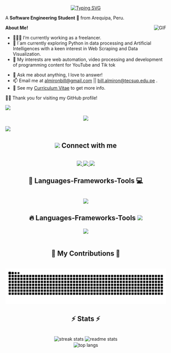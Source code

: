 <p align="center">
    <a href="https://github.com/AlmironDev">
        <img src="https://readme-typing-svg.herokuapp.com?duration=6500&color=777777&background=00000000&width=500&height=120&lines=++Hello!+I'm+Bill+Almiron+🌻" alt="Typing SVG">
    </a>
</p>

A **Software Engineering Student** 🚀 from Arequipa, Peru.

  <img align="right" alt="GIF" src="https://i.pinimg.com/originals/e4/26/70/e426702edf874b181aced1e2fa5c6cde.gif" />

**About Me!**

- 👨🏽‍💻 I’m currently working as a freelancer.
- 🌱 I´am currently exploring Python in data processing and Artificial Intelligences with a keen interest in Web Scraping and Data Visualization.
- 🤔 My interests are web automation, video processing and development of programming content for YouTube and Tik tok
<!-- - 💼 I’m pursuing a Bachelor's degree in Computer Science. -->
- 💬 Ask me about anything, I love to answer!
- 📫 Email me at [almironbill@gmail.com](mailto:almironbill@gmail.com) || [bill.almiron@tecsup.edu.pe](mailto:bill.almiron@tecsup.edu.pe) . 
- 📝 See my [Curriculum Vitae](https://drive.google.com/file/d/16-ksJqzTRizmd6WMRH3hJgTjHwcjJKV-/view?usp=sharing) to get more info.

🙋‍♂️ Thank you for visiting my GitHub profile!

<img src="https://user-images.githubusercontent.com/73097560/115834477-dbab4500-a447-11eb-908a-139a6edaec5c.gif"></a>

<p align="center">
	<a href="https://github.com/AlmironDev">
		<img src="https://readme-typing-svg.herokuapp.com/?lines=Shopify+Expert;Frontend+Developer;React%20|%20Gatsby%20|%20Next+Enthusiast;DL%20|%20AI%20|%20ML%20Applications;Always%20developing%20my%20skills&center=true&width=380&height=45">
	</a>
</p>
<img src="https://user-images.githubusercontent.com/73097560/115834477-dbab4500-a447-11eb-908a-139a6edaec5c.gif"></a>

<h2 align="center"><img src="https://media.giphy.com/media/iY8CRBdQXODJSCERIr/giphy.gif" width="30px"> Connect with me </h2>
<br/>
<div align="center"> 
  <a href="mailto:almironbill@gmail.com">
    <img src="https://img.shields.io/badge/Gmail-333333?style=for-the-badge&logo=gmail&logoColor=red" />
  </a>
  <a href="https://www.linkedin.com/in/bill-fredy-almiron-apaza-89812520b/" target="_blank">
    <img src="https://img.shields.io/badge/LinkedIn-0077B5?style=for-the-badge&logo=linkedin&logoColor=white" target="_blank" />
  </a>
  <a href="https://almironbilldev.pages.dev/" target="_blank">
     <img src="https://img.shields.io/badge/Portfolio-FF5722?style=for-the-badge&logo=todoist&logoColor=white" target="_blank" /> <!-- sqlite, safari, google-chrome are other good icon options -->
  </a>
</div>

<h2 align="center">🚀 Languages-Frameworks-Tools 💻</h2>
<br/>
<div align="center">
    <img src="https://skillicons.dev/icons?i=react,bootstrap,mui,html,css,vscode,github,figma,tailwind,git,r" />

</div>

<h2 align="center">

🔥
Languages-Frameworks-Tools <img src="https://media2.giphy.com/media/QssGEmpkyEOhBCb7e1/giphy.gif?cid=ecf05e47a0n3gi1bfqntqmob8g9aid1oyj2wr3ds3mg700bl&rid=giphy.gif" width="32px">

</h2>

<div align="center">
    <img src="https://skillicons.dev/icons?i=nodejs,python,javascript,typescript,express,firebase,mongodb,c,java,nextjs,mysql,flask" />
    
</div>
<br>

<div align="center">
  <h2>🐍 My Contributions 🐍</h2>
  <br>
  <img alt="snake eating my contributions" src="https://raw.githubusercontent.com/AlmironDev/AlmironDev/output/github-contribution-grid-snake-dark.svg" />

</div>
<h2 align="center">⚡ Stats ⚡</h2>
<br>
<div align=center>
  <img width=390 src="https://github-readme-streak-stats-salesp07.vercel.app/?user=AlmironDev&count_private=true&theme=react&border_radius=10" alt="streak stats"/>
  <img width=390 src="https://github-readme-stats-salesp07.vercel.app/api?username=AlmironDev&count_private=true&show_icons=true&theme=react&rank_icon=github&border_radius=10" alt="readme stats" />
  <br/>
  <img width=325 align="center" src="https://github-readme-stats.vercel.app/api/top-langs/?username=AlmironDev&hide=HTML&langs_count=8&layout=compact&theme=react&border_radius=10&size_weight=0.5&count_weight=0.5" alt="top langs" />

</div>
